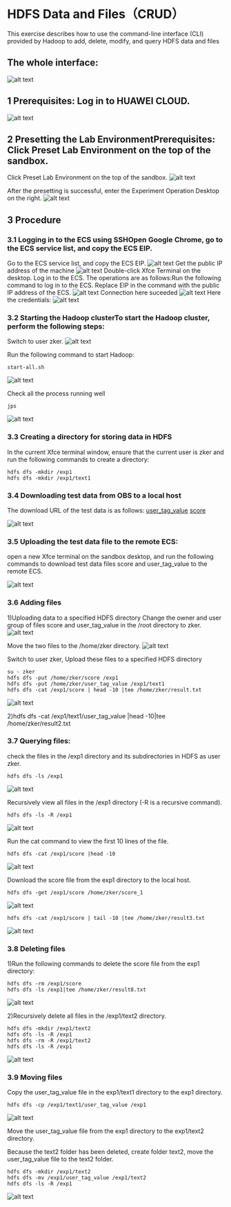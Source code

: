 # HDFS Data and Files（CRUD）
This exercise describes how to use the command-line interface (CLI) provided by Hadoop to add, delete, modify, and query HDFS data and files

## The whole interface:
![alt text](images/image.png)

## 1 Prerequisites: Log in to HUAWEI CLOUD.

![alt text](images/image-1.png)

## 2 Presetting the Lab EnvironmentPrerequisites: Click Preset Lab Environment on the top of the sandbox.
Click Preset Lab Environment on the top of the sandbox.
![alt text](images/image-2.png)

After the presetting is successful, enter the Experiment Operation Desktop on the right.
![alt text](images/image-3.png)

## 3 Procedure
### 3.1 Logging in to the ECS using SSHOpen Google Chrome, go to the ECS service list, and copy the ECS EIP.

Go to the ECS service list, and copy the ECS EIP.
![alt text](images/image-4.png)
Get the public IP address of the machine
![alt text](images/image-5.png)
Double-click Xfce Terminal on the desktop. Log in to the ECS. The operations are as follows:Run the following command to log in to the ECS. Replace EIP in the command with the public IP address of the ECS.
![alt text](images/image-6.png)
Connection here suceeded
![alt text](images/image-7.png)
Here the credentials:
![alt text](images/image-8.png)


### 3.2 Starting the Hadoop clusterTo start the Hadoop cluster, perform the following steps:

Switch to user zker.
![alt text](images/image-9.png)

Run the following command to start Hadoop:
```
start-all.sh
```
![alt text](images/image-10.png)


Check all the process running well
```
jps
```
![alt text](images/image-11.png)

### 3.3 Creating a directory for storing data in HDFS
In the current Xfce terminal window, ensure that the current user is zker and run the following commands to create a directory:

```
hdfs dfs -mkdir /exp1
hdfs dfs -mkdir /exp1/text1
```

### 3.4 Downloading test data from OBS to a local host
The download URL of the test data is as follows:
[user_tag_value](https://koolabsfiles.obs.ap-southeast-3.myhuaweicloud.com/bigdata/user_tag_value)
[score](https://koolabsfiles.obs.ap-southeast-3.myhuaweicloud.com/bigdata/score)

![alt text](images/image-12.png)

### 3.5 Uploading the test data file to the remote ECS:
open a new Xfce terminal on the sandbox desktop, and run the following commands to download test data files score and user_tag_value to the remote ECS.

![alt text](images/image-13.png)

### 3.6 Adding files
1)Uploading data to a specified HDFS directory
Change the owner and user group of files score and user_tag_value in the /root directory to zker.
![alt text](images/image-14.png)

Move the two files to the /home/zker directory.
![alt text](images/image-15.png)

Switch to user zker, Upload these files to a specified HDFS directory
```
su - zker
hdfs dfs -put /home/zker/score /exp1
hdfs dfs -put /home/zker/user_tag_value /exp1/text1
hdfs dfs -cat /exp1/score | head -10 |tee /home/zker/result.txt

```
![alt text](images/image-16.png)

2)hdfs dfs -cat /exp1/text1/user_tag_value |head -10|tee /home/zker/result2.txt

### 3.7 Querying files:
check the files in the /exp1 directory and its subdirectories in HDFS as user zker.
```
hdfs dfs -ls /exp1
```
![alt text](images/image-17.png)

Recursively view all files in the /exp1 directory (-R is a recursive command).
```
hdfs dfs -ls -R /exp1
```
![alt text](images/image-18.png)

Run the cat command to view the first 10 lines of the file.
```
hdfs dfs -cat /exp1/score |head -10
```
![alt text](images/image-19.png)

Download the score file from the exp1 directory to the local host.
```
hdfs dfs -get /exp1/score /home/zker/score_1
```
![alt text](images/image-20.png)

```
hdfs dfs -cat /exp1/score | tail -10 |tee /home/zker/result3.txt
```
![alt text](images/image-21.png)

### 3.8 Deleting files
1)Run the following commands to delete the score file from the exp1 directory:
```
hdfs dfs -rm /exp1/score
hdfs dfs -ls /exp1|tee /home/zker/result8.txt

```
![alt text](images/image-22.png)

2)Recursively delete all files in the /exp1/text2 directory.
```
hdfs dfs -mkdir /exp1/text2
hdfs dfs -ls -R /exp1
hdfs dfs -rm -R /exp1/text2
hdfs dfs -ls -R /exp1
```
![alt text](images/image-23.png)

### 3.9 Moving files

Copy the user_tag_value file in the exp1/text1 directory to the exp1 directory.

```
hdfs dfs -cp /exp1/text1/user_tag_value /exp1
```
![alt text](images/image-24.png)

Move the user_tag_value file from the exp1 directory to the exp1/text2 directory.

Because the text2 folder has been deleted, create folder text2, move the user_tag_value file to the text2 folder.
```
hdfs dfs -mkdir /exp1/text2
hdfs dfs -mv /exp1/user_tag_value /exp1/text2
hdfs dfs -ls -R /exp1

```
![alt text](images/image-25.png)